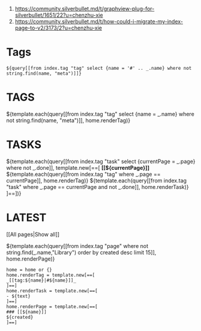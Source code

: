 
1. https://community.silverbullet.md/t/graphview-plug-for-silverbullet/1651/22?u=chenzhu-xie
2. https://community.silverbullet.md/t/how-could-i-migrate-my-index-page-to-v2/3173/2?u=chenzhu-xie

# Tags
`${query[[from index.tag "tag" select {name = '#' .. _.name} where not string.find(name, "meta")]]}`

# TAGS
${template.each(query[[from index.tag "tag" select {name = _.name} where not string.find(name, "meta")]], home.renderTag)}

# TASKS
${template.each(query[[from index.tag "task" select {currentPage = _.page} where not _.done]], template.new[==[
**[[${currentPage}]]** ${template.each(query[[from index.tag "tag" where _.page == currentPage]], home.renderTag)}
${template.each(query[[from index.tag "task" where _.page == currentPage and not _.done]], home.renderTask)}
]==])}

# LATEST
[[All pages|Show all]]

${template.each(query[[from index.tag "page" where not string.find(_.name,"Library") order by created desc limit 15]], home.renderPage)}

```space-lua
home = home or {}
home.renderTag = template.new[==[
_[[tag:${name}|#${name}]]_ 
]==]
home.renderTask = template.new[==[
- ${text}
]==]
home.renderPage = template.new[==[
### [[${name}]]
${created}
]==]
```
